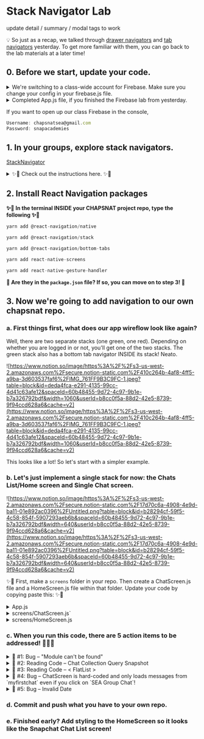 # Stack Navigator Lab

update detail / summary / modal tags to work

💡 So just as a recap, we talked through [drawer navigators](https://github.com/Snap-Engineering-Academy-2022/chapsnat_2022/tree/main#1-explore-drawer-navigators) and [tab navigators](https://github.com/Snap-Engineering-Academy-2022/chapsnat_2022/tree/main#2-explore-tab-navigators) yesterday. To get more familiar with them, you can go back to the lab materials at a later time!

## 0. Before we start, update your code.

<details>
<summary> We're switching to a class-wide account for Firebase. Make sure you change your config in your firebase.js file.</summary>

Update your `firebase.js`  file to look like this:

```jsx
import firebase from "@firebase/app";
import "@firebase/auth";
import "@firebase/firestore";

// Your web app's Firebase configuration, which you copy-pasted from Step 6
const firebaseConfig = {
  apiKey: "AIzaSyC7CQwBSzjC_tlEiMd2Mc8Sh9Fb_Cwc1p8",
  authDomain: "chapsnat-3f4f7.firebaseapp.com",
  projectId: "chapsnat-3f4f7",
  storageBucket: "chapsnat-3f4f7.appspot.com",
  messagingSenderId: "239440555368",
  appId: "1:239440555368:web:d7d431a3733e778d273add",
  measurementId: "G-W4Y70B8JL2",
};
// Initialize Firebase

firebase.initializeApp(firebaseConfig);
let firestore = firebase.firestore();

export default firestore;
  ```

</details>

<details>  
<summary> Completed App.js file, if you finished the Firebase lab from yesterday.</summary>
    
This is the completed `App.js` file:

```jsx
//App.js
import React, { useState, useCallback, useEffect } from "react";
import { GiftedChat } from "react-native-gifted-chat";
import db from "./firebase";
import firebase from "firebase/app";

export default function App() {
  const [messages, setMessages] = useState([]);

  useEffect(() => {
    let unsubscribeFromNewSnapshots = db
      .collection("Chats")
      .doc("myfirstchat")
      .onSnapshot((snapshot) => {
        console.log("New Snapshot!");
        setMessages(snapshot.data().messages);
      });

    return function cleanupBeforeUnmounting() {
      unsubscribeFromNewSnapshots();
    };
  }, []);

  const onSend = useCallback((messages = []) => {
    db.collection("Chats")
      .doc("myfirstchat")
      .update({
        // arrayUnion appends the message to the existing array
        messages: firebase.firestore.FieldValue.arrayUnion(messages[0]),
      });
    setMessages((previousMessages) =>
      GiftedChat.append(previousMessages, messages)
    );
  }, []);

  return (
    <GiftedChat
      messages={messages}
      onSend={(messages) => onSend(messages)}
      user={{
        // current "blue bubble" user
        _id: "1",
        name: "Ashwin",
        avatar: "https://placeimg.com/140/140/any",
      }}
      inverted={true}
      showUserAvatar={true}
      renderUsernameOnMessage={true}
    />
  );
}
```
</details>


If you want to open up our class Firebase in the console, 

```jsx
Username: chapsnatsea@gmail.com
Password: snapacademies
```

## 1. In your groups, explore stack navigators.

[StackNavigator](https://snack.expo.io/@jennyhansolo/stacknavigator)

<details>
<summary> ✨💪 Check out the instructions here. ✨💪</summary>

- **[✨💪 ACTION ITEM ☑️  ]** The link between `ScreenTwo` and `ScreenToImplement` is broken!
- You will need to change `line 8` of `screens/ScreenTwo.js`
- Check line 18 - 20 within `App.js` to see what you should add in `line 8`.
- **[✨💬  DISCUSS]**  Find where these Stack Navigator-specific functions are being used throughout the app! What are they doing?
- navigate('RouteName')
    - If screen is in stack, navigates to screen; else pushes to stack
- .goBack()
    - A way to go back from within the component
- .popToTop()
    - Goes back to the first screen in the stack
- push('RouteName')
    - Pushes route on top of stack again, even if it is already in the stack
    - Different from navigate(‘RouteName’) which will go back to where the route was originally in the stack if it's already in the stack
    - [https://stackoverflow.com/questions/51090135/react-navigation-v2-difference-between-navigation-push-and-navigation-navigate](https://stackoverflow.com/questions/51090135/react-navigation-v2-difference-between-navigation-push-and-navigation-navigate)
- **[✨💬  ACTION ITEM]** Now let's discuss how to pass information from one screen to the other. They're very similar to props....
- You can think of them as props passed in with Navigation specifically.
    
    ```jsx
    navigation.navigate('RouteName', { /* params go here */ })
    
    //Example: 
    navigation.navigate('Opinions', {myParam: ‘Dogs are cool’});
    ```
    
- When you go to a specific screen, you can access the Navigation Props under the `route` object:
    
    ```jsx
    //Example
    function RouteName({ route, navigation }){
      const { myParam } = route.params;
    }
    ```
    
- In `line 8` of `ScreenToImplement.js`, pass in `route.params.message` instead of 'blahblahblah'!
- Then go to `line20` of `App.js` and change the `message` to something new!
- **[✨💪 ACTION ITEM ☑️ ]** Let's add some styling! To do that, let's first try the screenOptions prop to `Stack.Navigator` itself, in `line 16` of `App.js`. This will change the header for every single screen.
- Change the background color and header title color!
    
    ![https://www.notion.so/image/https%3A%2F%2Fs3-us-west-2.amazonaws.com%2Fsecure.notion-static.com%2Fe9b7e57c-951c-4c28-8f8c-2baf34c5f8f0%2FUntitled.png?table=block&id=0ff86320-c417-43b8-a616-6097493520b0&spaceId=60b48455-9d72-4c97-9b1e-b7a326792bdf&width=990&userId=b8cc0f5a-88d2-42e5-8739-9f94ccd628a6&cache=v2](https://www.notion.so/image/https%3A%2F%2Fs3-us-west-2.amazonaws.com%2Fsecure.notion-static.com%2Fe9b7e57c-951c-4c28-8f8c-2baf34c5f8f0%2FUntitled.png?table=block&id=0ff86320-c417-43b8-a616-6097493520b0&spaceId=60b48455-9d72-4c97-9b1e-b7a326792bdf&width=990&userId=b8cc0f5a-88d2-42e5-8739-9f94ccd628a6&cache=v2)
    

```jsx
screenOptions= {{
          headerStyle: {
            backgroundColor: '#87CEEB',
          },
          headerTitleStyle: {
            color: 'white',
            fontWeight: 'bold',
          },
        }}
```

- **[✨💪 ACTION ITEM ☑️ ]Now... what if we just wanted to change the header for a particular screen. To do that, let's first try the `options` prop to `ScreenOne`**

![https://www.notion.so/image/https%3A%2F%2Fs3-us-west-2.amazonaws.com%2Fsecure.notion-static.com%2F7dcd7389-4d9b-4864-82f5-002a9a7995b0%2FUntitled.png?table=block&id=42f98562-167f-4dba-bbca-e260ed60e6d0&spaceId=60b48455-9d72-4c97-9b1e-b7a326792bdf&width=980&userId=b8cc0f5a-88d2-42e5-8739-9f94ccd628a6&cache=v2](https://www.notion.so/image/https%3A%2F%2Fs3-us-west-2.amazonaws.com%2Fsecure.notion-static.com%2F7dcd7389-4d9b-4864-82f5-002a9a7995b0%2FUntitled.png?table=block&id=42f98562-167f-4dba-bbca-e260ed60e6d0&spaceId=60b48455-9d72-4c97-9b1e-b7a326792bdf&width=980&userId=b8cc0f5a-88d2-42e5-8739-9f94ccd628a6&cache=v2)

```jsx
options={{
            headerRight: () => (
              <Button
                title="Alert"
                onPress={() => alert('Button Pressed')}
              />
            )
          }}
```
</details>

## 2. Install React Navigation packages

**✨💪 In the terminal INSIDE your CHAPSNAT project repo, type the following ✨💪** 

```jsx
yarn add @react-navigation/native

yarn add @react-navigation/stack

yarn add @react-navigation/bottom-tabs

yarn add react-native-screens

yarn add react-native-gesture-handler
```

**👀 Are they in the `package.json` file? If so, you can move on to step 3! 👀**

## 3. Now we're going to add navigation to our own chapsnat repo.

### **a. First things first, what does our app wireflow look like again?**

Well, there are two separate stacks (one green, one red). Depending on whether you are logged in or not, you'll get one of the two stacks.  The green stack also has a bottom tab navigator INSIDE its stack! Neato. 

![https://www.notion.so/image/https%3A%2F%2Fs3-us-west-2.amazonaws.com%2Fsecure.notion-static.com%2F410c264b-4af8-4ff5-a9ba-3d603537faf6%2FIMG_761FF9B3C9FC-1.jpeg?table=block&id=deda4fca-e291-4135-99cc-4d41c63afe12&spaceId=60b48455-9d72-4c97-9b1e-b7a326792bdf&width=1060&userId=b8cc0f5a-88d2-42e5-8739-9f94ccd628a6&cache=v2](https://www.notion.so/image/https%3A%2F%2Fs3-us-west-2.amazonaws.com%2Fsecure.notion-static.com%2F410c264b-4af8-4ff5-a9ba-3d603537faf6%2FIMG_761FF9B3C9FC-1.jpeg?table=block&id=deda4fca-e291-4135-99cc-4d41c63afe12&spaceId=60b48455-9d72-4c97-9b1e-b7a326792bdf&width=1060&userId=b8cc0f5a-88d2-42e5-8739-9f94ccd628a6&cache=v2)

This looks like a lot! So let's start with a simpler example.

### **b. Let's just implement a single stack for now: the Chats List/Home screen and Single Chat screen.**

![https://www.notion.so/image/https%3A%2F%2Fs3-us-west-2.amazonaws.com%2Fsecure.notion-static.com%2F17d70c6a-4908-4e9d-ba11-01e892ac0396%2FUntitled.png?table=block&id=b28294cf-59f5-4c58-854f-5907293aeb6b&spaceId=60b48455-9d72-4c97-9b1e-b7a326792bdf&width=640&userId=b8cc0f5a-88d2-42e5-8739-9f94ccd628a6&cache=v2](https://www.notion.so/image/https%3A%2F%2Fs3-us-west-2.amazonaws.com%2Fsecure.notion-static.com%2F17d70c6a-4908-4e9d-ba11-01e892ac0396%2FUntitled.png?table=block&id=b28294cf-59f5-4c58-854f-5907293aeb6b&spaceId=60b48455-9d72-4c97-9b1e-b7a326792bdf&width=640&userId=b8cc0f5a-88d2-42e5-8739-9f94ccd628a6&cache=v2)

✨💪 First, make a `screens` folder in your repo. Then create a ChatScreen.js file and a HomeScreen.js file within that folder. Update your code by copying paste this: ✨💪 

<details>
<summary> App.js </summary>
    
```jsx
import React from "react";
import { StyleSheet } from "react-native";
import { NavigationContainer } from "@react-navigation/native";
import { createStackNavigator } from "@react-navigation/stack";
import ChatScreen from "./screens/ChatScreen";
import HomeScreen from "./screens/HomeScreen";

const Stack = createStackNavigator();

function App() {
  return (
    <NavigationContainer>
      <Stack.Navigator initialRouteName="Home">
        <Stack.Screen name="Home" component={HomeScreen} />
        <Stack.Screen name="Chat" component={ChatScreen} />
      </Stack.Navigator>
    </NavigationContainer>
  );
}

const styles = StyleSheet.create({
  container: {
    flex: 1,
    backgroundColor: "#fff",
  },
  item: {
    padding: 10,
    fontSize: 18,
    height: 44,
  },
});

export default App;
```
</details>

<details>
<summary> screens/ChatScreen.js`</summary>
    
```jsx
import React, { useState, useCallback, useEffect } from "react";
import { GiftedChat } from "react-native-gifted-chat";
import db from "./firebase";
import firebase from "firebase/app";

export default function ChatScreen({ navigation }) {
  const [messages, setMessages] = useState([]);

  useEffect(() => {
    let unsubscribeFromNewSnapshots = db
      .collection("Chats")
      .doc("myfirstchat")
      .onSnapshot((snapshot) => {
        console.log("New Snapshot!");
        setMessages(snapshot.data().messages);
      });

    return function cleanupBeforeUnmounting() {
      unsubscribeFromNewSnapshots();
    };
  }, []);

  const onSend = useCallback((messages = []) => {
    db.collection("Chats")
      .doc("myfirstchat")
      .update({
        // arrayUnion appends the message to the existing array
        messages: firebase.firestore.FieldValue.arrayUnion(messages[0]),
      });
    setMessages((previousMessages) =>
      GiftedChat.append(previousMessages, messages)
    );
  }, []);

  return (
    <GiftedChat
      messages={messages}
      onSend={(messages) => onSend(messages)}
      user={{
        // current "blue bubble" user
        _id: "1",
        name: "Ashwin",
        avatar: "https://placeimg.com/140/140/any",
      }}
      inverted={true}
      showUserAvatar={true}
      renderUsernameOnMessage={true}
    />
  );
}
```
</details>

<details>
<summary>screens/HomeScreen.js</summary>
    
```jsx
import React, { useState, useEffect } from "react";
import { FlatList, Text, View, TouchableOpacity, StyleSheet } from "react-native";
import db from "./firebase";

export default function HomeScreen({ navigation }) {
  const [chatList, setChatList] = useState([]);

  useEffect(() => {
    let chatsRef = db.collection("Chats");
    chatsRef.get().then((querySnapshot) => {
      let newChatList = [];
      querySnapshot.forEach((doc) => {
        let newChat = { ...doc.data() };
        newChat.id = doc.id;
        newChatList.push(newChat);
        console.log(newChatList);
      });
      setChatList(newChatList);
    });
  }, []);

  return (
    <View style={styles.container}>
      <FlatList
        data={chatList}
        renderItem={({ item }) => (
          <TouchableOpacity
            onPress={() => navigation.navigate("Chat")}
          >
            <Text style={styles.item}>{item.id}</Text>
          </TouchableOpacity>
        )}
      />
    </View>
  );
}

const styles = StyleSheet.create({
  container: {
    flex: 1,
    backgroundColor: "#fff",
  },
  item: {
    padding: 10,
    fontSize: 18,
    height: 44,
  },
});
```
</details>
    

### **c. When you run this code, there are 5 action items to be addressed!  🐛🐛🐛**

<details>
<summary> 🐛 #1: Bug – "Module can't be found"</summary>

  - In both `HomeScreen.js` and `ChatScreen.js`, we need to change the import statement `import db from "./firebase";` slightly because we nested these files inside a folder. Can you figure out how?
      
      ![https://www.notion.so/image/https%3A%2F%2Fs3-us-west-2.amazonaws.com%2Fsecure.notion-static.com%2F9d570319-550b-43ee-bd18-929a071aa32b%2FUntitled.png?table=block&id=9c197f95-f95b-4bcb-ba80-a61507fb4830&spaceId=60b48455-9d72-4c97-9b1e-b7a326792bdf&width=1060&userId=b8cc0f5a-88d2-42e5-8739-9f94ccd628a6&cache=v2](https://www.notion.so/image/https%3A%2F%2Fs3-us-west-2.amazonaws.com%2Fsecure.notion-static.com%2F9d570319-550b-43ee-bd18-929a071aa32b%2FUntitled.png?table=block&id=9c197f95-f95b-4bcb-ba80-a61507fb4830&spaceId=60b48455-9d72-4c97-9b1e-b7a326792bdf&width=1060&userId=b8cc0f5a-88d2-42e5-8739-9f94ccd628a6&cache=v2)
      
      - Solution to check
          
          `import db from "../firebase";`
</details>
          
<details>
<summary>👀 #2: Reading Code – Chat Collection Query Snapshot</summary>
    
What is this `useEffect` doing? It's being called right as your screen loads. 

- 💪**Go through each line of this function with your partners and make sure you understand what is going on! ⁉️If you get stuck, ask a teaching team member to join you.⁉️**
    - Some references you might find helpful:
        - [https://firebase.google.com/docs/firestore/query-data/queries](https://firebase.google.com/docs/firestore/query-data/queries)
        - [https://developer.mozilla.org/en-US/docs/Web/JavaScript/Reference/Operators/Spread_syntax](https://developer.mozilla.org/en-US/docs/Web/JavaScript/Reference/Operators/Spread_syntax)
        - [https://developer.mozilla.org/en-US/docs/Web/JavaScript/Reference/Global_Objects/Array/forEach](https://developer.mozilla.org/en-US/docs/Web/JavaScript/Reference/Global_Objects/Array/forEach)

```jsx
useEffect(() => {
  let chatsRef = db.collection("Chats");
  chatsRef.get().then((querySnapshot) => {
    let newChatList = [];
    querySnapshot.forEach((doc) => {
      let newChat = { ...doc.data() };
      newChat.id = doc.id;
      newChatList.push(newChat);
      console.log(newChatList);
    });
    setChatList(newChatList);
  });
}, []);
```
</details>
    
<details>
<summary>👀 #3: Reading Code – < FlatList ></summary>
    
```jsx
<FlatList
  data={chatList}
  renderItem={({ item }) => (
    <TouchableOpacity
      onPress={() => navigation.navigate("Chat")}
    >
      <Text style={styles.item}>{item.id}</Text>
    </TouchableOpacity>
  )}
/>
```

As you learned in part 4, `chatList` is a state variable that contains a list of chats! 

- We want to display these as a clickable list on the screen... but the `<ul>`  and `<ol>` elements don't exist on mobile, they only exist as web components!
- Do not fear! `<FlatList>` is here to save the day.
- 💪**Check out the documentation for <FlatList> [here](https://reactnative.dev/docs/flatlist). Then discuss with your partners:**
    - **What does the `data` prop take in as input?**
    - **What does the `renderItem` prop take in as input?**
- Add styling to the TouchableOpacity within the FlatList to give some styles to the list!
</details>

<details>
<summary>🐛 #4: Bug – ChatScreen is hard-coded and only loads messages from `myfirstchat` even if you click on `SEA Group Chat`!</summary>

- Using what you learned about `route.params` earlier (and this document about [https://reactnavigation.org/docs/params](https://reactnavigation.org/docs/params)!), can you change `HomeScreen.js` and `ChatScreen.js` so you pass in a chat id to `ChatScreen.js`
- Remember, you can use `route.params`, which are kind of like props but passed in with Navigation specifically.
    
    ```jsx
    navigation.navigate('RouteName', { /* params go here */ })
    
    //Example: 
    navigation.navigate('Chat', {chatname: item.id});
    ```
    
- Start with line 34/28 on `HomeScreen.js`
- When you go to a specific screen, you can access the Navigation Props under the `route` object:
    
    ```jsx
    //Example
    function RouteName({ route, navigation }){
      const { myParam } = route.params;
    }
    ```
    
- Then edit line 6, 12, and 25 of `ChatScreen.js`
- Solution to check
    
    Your completed code should look like this: 
    
    [https://github.com/Snap-Engineering-Academy-2021/chapsnat/blob/nav/screens/HomeScreen.js](https://github.com/Snap-Engineering-Academy-2021/chapsnat/blob/nav/screens/HomeScreen.js)
    
    [https://github.com/Snap-Engineering-Academy-2021/chapsnat/blob/nav/screens/ChatScreen.js](https://github.com/Snap-Engineering-Academy-2021/chapsnat/blob/nav/screens/ChatScreen.js)
</details>
            
<details>
<summary>🐛 #5: Bug – Invalid Date</summary>

  - We'll address this as a whole class. You can skip this for now!
      
      ![https://www.notion.so/image/https%3A%2F%2Fs3-us-west-2.amazonaws.com%2Fsecure.notion-static.com%2F72651bf4-2da7-4d30-ba99-b014eab8a73d%2FUntitled.png?table=block&id=0e4ceb08-8866-41c5-9518-821245c029df&spaceId=60b48455-9d72-4c97-9b1e-b7a326792bdf&width=1180&userId=b8cc0f5a-88d2-42e5-8739-9f94ccd628a6&cache=v2](https://www.notion.so/image/https%3A%2F%2Fs3-us-west-2.amazonaws.com%2Fsecure.notion-static.com%2F72651bf4-2da7-4d30-ba99-b014eab8a73d%2FUntitled.png?table=block&id=0e4ceb08-8866-41c5-9518-821245c029df&spaceId=60b48455-9d72-4c97-9b1e-b7a326792bdf&width=1180&userId=b8cc0f5a-88d2-42e5-8739-9f94ccd628a6&cache=v2)
</details>

### d. Commit and push what you have to your own repo.

### e. Finished early? Add styling to the HomeScreen so it looks like the Snapchat Chat List screen!